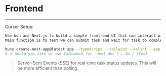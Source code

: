 # Frontend

---

Cursor Setup:

```txt
Use bun and Next.js to build a simple front-end UI that can interact with the back-end server
Main function is to test we can submit task and wait for task to complete
```

```bash
bunx create-next-app@latest app --typescript --tailwind --eslint --app --src-dir --import-alias "@/*"
# ✔ Would you like to use Turbopack for `next dev`? … No / [Yes]
```

> Server-Sent Events (SSE) for real-time task status updates. This will be more efficient than polling.
